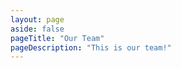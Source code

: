 ```yaml
---
layout: page
aside: false
pageTitle: "Our Team"
pageDescription: "This is our team!"
---
```


<script setup>
  // TODO: consider replacing the team member elements with custom components
import { VPTeamMembers, VPTeamPage, VPTeamPageTitle, VPTeamPageSection } from 'vitepress/theme'
import { ref, onMounted } from 'vue'

const members = ref({
  researchers: [],
  phdStudents: [],
  msStudents: [],
  undergradStudents: [],
  staff: [],
  alumni: []
})

onMounted(async () => {
  const response = await fetch('/assets/members.json')
  const data = await response.json()

  data.forEach(member => {
    switch (member.role.toLowerCase()) {
      case 'researcher':
        members.value.researchers.push(member)
        break
      case 'phd student':
        members.value.phdStudents.push(member)
        break
      case 'ms student':
        members.value.msStudents.push(member)
        break
      case 'staff':
        members.value.staff.push(member)
        break
      case 'alumni':
        members.value.alumni.push(member)
        break
      default:
        break
    }
  })
})
</script>

<VPTeamPage>
  <VPTeamPageTitle>
    <template #title>
      {{$frontmatter.pageTitle}}
    </template>
    <template #lead>
      {{$frontmatter.pageDescription}}
    </template>
  </VPTeamPageTitle>

  <VPTeamPageSection v-if="members.researchers.length">
    <template #title>Researchers</template>
    <template #members>
      <VPTeamMembers :members="members.researchers" size="small" />
    </template>
  </VPTeamPageSection>

  <VPTeamPageSection v-if="members.phdStudents.length">
    <template #title>PhD Candidates/Students</template>
    <template #members>
      <VPTeamMembers :members="members.phdStudents" size="small" />
    </template>
  </VPTeamPageSection>

  <VPTeamPageSection v-if="members.msStudents.length">
    <template #title>MS Students</template>
    <template #members>
      <VPTeamMembers :members="members.msStudents" size="small" />
    </template>
  </VPTeamPageSection>

  <VPTeamPageSection v-if="members.undergradStudents.length">
      <template #title>Undergrad Students</template>
    <template #members>
      <VPTeamMembers :members="members.msStudents" size="small" />
    </template>
  </VPTeamPageSection>

  <VPTeamPageSection v-if="members.staff.length">
    <template #title>Staff</template>
    <template #members>
      <VPTeamMembers :members="members.staff" size="small" />
    </template>
  </VPTeamPageSection>

  <VPTeamPageSection v-if="members.alumni.length">
    <template #title>Alumni</template>
    <template #members>
      <VPTeamMembers :members="members.alumni" size="small" />
    </template>
  </VPTeamPageSection>
</VPTeamPage>